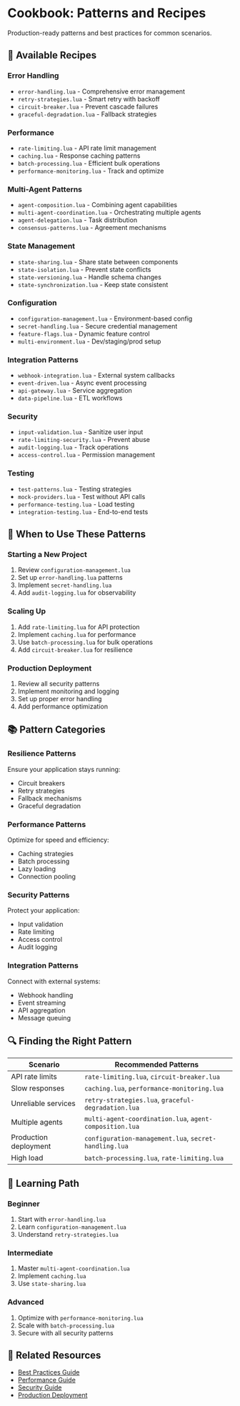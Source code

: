 # Cookbook: Patterns and Recipes

Production-ready patterns and best practices for common scenarios.

## 🍳 Available Recipes

### Error Handling
- `error-handling.lua` - Comprehensive error management
- `retry-strategies.lua` - Smart retry with backoff
- `circuit-breaker.lua` - Prevent cascade failures
- `graceful-degradation.lua` - Fallback strategies

### Performance
- `rate-limiting.lua` - API rate limit management
- `caching.lua` - Response caching patterns
- `batch-processing.lua` - Efficient bulk operations
- `performance-monitoring.lua` - Track and optimize

### Multi-Agent Patterns
- `agent-composition.lua` - Combining agent capabilities
- `multi-agent-coordination.lua` - Orchestrating multiple agents
- `agent-delegation.lua` - Task distribution
- `consensus-patterns.lua` - Agreement mechanisms

### State Management
- `state-sharing.lua` - Share state between components
- `state-isolation.lua` - Prevent state conflicts
- `state-versioning.lua` - Handle schema changes
- `state-synchronization.lua` - Keep state consistent

### Configuration
- `configuration-management.lua` - Environment-based config
- `secret-handling.lua` - Secure credential management
- `feature-flags.lua` - Dynamic feature control
- `multi-environment.lua` - Dev/staging/prod setup

### Integration Patterns
- `webhook-integration.lua` - External system callbacks
- `event-driven.lua` - Async event processing
- `api-gateway.lua` - Service aggregation
- `data-pipeline.lua` - ETL workflows

### Security
- `input-validation.lua` - Sanitize user input
- `rate-limiting-security.lua` - Prevent abuse
- `audit-logging.lua` - Track operations
- `access-control.lua` - Permission management

### Testing
- `test-patterns.lua` - Testing strategies
- `mock-providers.lua` - Test without API calls
- `performance-testing.lua` - Load testing
- `integration-testing.lua` - End-to-end tests

## 🎯 When to Use These Patterns

### Starting a New Project
1. Review `configuration-management.lua`
2. Set up `error-handling.lua` patterns
3. Implement `secret-handling.lua`
4. Add `audit-logging.lua` for observability

### Scaling Up
1. Add `rate-limiting.lua` for API protection
2. Implement `caching.lua` for performance
3. Use `batch-processing.lua` for bulk operations
4. Add `circuit-breaker.lua` for resilience

### Production Deployment
1. Review all security patterns
2. Implement monitoring and logging
3. Set up proper error handling
4. Add performance optimization

## 📚 Pattern Categories

### Resilience Patterns
Ensure your application stays running:
- Circuit breakers
- Retry strategies
- Fallback mechanisms
- Graceful degradation

### Performance Patterns
Optimize for speed and efficiency:
- Caching strategies
- Batch processing
- Lazy loading
- Connection pooling

### Security Patterns
Protect your application:
- Input validation
- Rate limiting
- Access control
- Audit logging

### Integration Patterns
Connect with external systems:
- Webhook handling
- Event streaming
- API aggregation
- Message queuing

## 🔍 Finding the Right Pattern

| Scenario | Recommended Patterns |
|----------|---------------------|
| API rate limits | `rate-limiting.lua`, `circuit-breaker.lua` |
| Slow responses | `caching.lua`, `performance-monitoring.lua` |
| Unreliable services | `retry-strategies.lua`, `graceful-degradation.lua` |
| Multiple agents | `multi-agent-coordination.lua`, `agent-composition.lua` |
| Production deployment | `configuration-management.lua`, `secret-handling.lua` |
| High load | `batch-processing.lua`, `rate-limiting.lua` |

## 📖 Learning Path

### Beginner
1. Start with `error-handling.lua`
2. Learn `configuration-management.lua`
3. Understand `retry-strategies.lua`

### Intermediate
1. Master `multi-agent-coordination.lua`
2. Implement `caching.lua`
3. Use `state-sharing.lua`

### Advanced
1. Optimize with `performance-monitoring.lua`
2. Scale with `batch-processing.lua`
3. Secure with all security patterns

## 🔗 Related Resources

- [Best Practices Guide](../../../docs/user-guide/best-practices.md)
- [Performance Guide](../../../docs/user-guide/performance.md)
- [Security Guide](../../../docs/developer-guide/security-guide.md)
- [Production Deployment](../../../docs/user-guide/deployment.md)